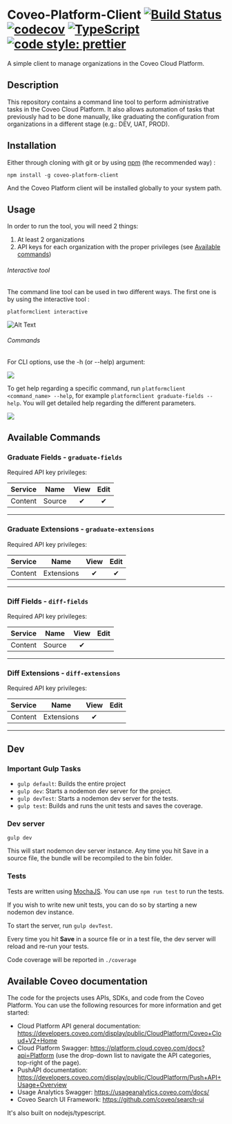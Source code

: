 # Coveo-Platform-Client [![Build Status](https://api.travis-ci.org/coveo/platform-client.svg?branch=master)](https://travis-ci.org/coveo/platform-client) [![codecov](https://codecov.io/gh/coveo/platform-client/branch/master/graph/badge.svg)](https://codecov.io/gh/coveo/platform-client) [![TypeScript](https://badges.frapsoft.com/typescript/code/typescript.svg?v=101)](https://github.com/ellerbrock/typescript-badges/) [![code style: prettier](https://img.shields.io/badge/code_style-prettier-ff69b4.svg?style=flat-square)](https://github.com/prettier/prettier)

A simple client to manage organizations in the Coveo Cloud Platform.

## Description
This repository contains a command line tool to perform administrative tasks in the Coveo Cloud Platform. It also allows automation of tasks that previously had to be done manually, like graduating the configuration from organizations in a different stage (e.g.: DEV, UAT, PROD).

## Installation
Either through cloning with git or by using [npm](http://npmjs.org) (the recommended way) :

```
npm install -g coveo-platform-client
```

And the Coveo Platform client will be installed globally to your system path.

## Usage

In order to run the tool, you will need 2 things:
1. At least 2 organizations
2. API keys for each organization with the proper privileges (see [Available commands](https://github.com/coveo/platform-client#available-commands))

###### Interactive tool

The command line tool can be used in two different ways. The first one is by using the interactive tool :

```
platformclient interactive
```

![Alt Text](https://raw.githubusercontent.com/coveo/platform-client/master/documentation/images/interactive.gif)

###### Commands

For CLI options, use the -h (or --help) argument:

![](https://raw.githubusercontent.com/coveo/platform-client/master/documentation/images/help.png)

To get help regarding a specific command, run `platformclient <command_name> --help`, for example `platformclient graduate-fields --help`. You will get detailed help regarding the different parameters.

![](https://raw.githubusercontent.com/coveo/platform-client/master/documentation/images/graduate-help.png)

## Available Commands

### Graduate Fields - `graduate-fields`

Required API key privileges:

| Service |  Name  | View  | Edit  |
| :-----: | :----: | :---: | :---: |
| Content | Source |   ✔   |   ✔   |

---

### Graduate Extensions - `graduate-extensions`

Required API key privileges:

| Service |    Name    | View  | Edit  |
| :-----: | :--------: | :---: | :---: |
| Content | Extensions |   ✔   |   ✔   |

---

### Diff Fields - `diff-fields`

Required API key privileges:

| Service |  Name  | View  | Edit  |
| :-----: | :----: | :---: | :---: |
| Content | Source |   ✔   |       |

---

### Diff Extensions - `diff-extensions`

Required API key privileges:

| Service |    Name    | View  | Edit  |
| :-----: | :--------: | :---: | :---: |
| Content | Extensions |   ✔   |       |

---

## Dev
### Important Gulp Tasks

* `gulp default`: Builds the entire project
* `gulp dev`: Starts a nodemon dev server for the project.
* `gulp devTest`: Starts a nodemon dev server for the tests.
* `gulp test`: Builds and runs the unit tests and saves the coverage.

### Dev server
```
gulp dev
```
This will start nodemon dev server instance.
Any time you hit Save in a source file, the bundle will be recompiled to the bin folder.


### Tests

Tests are written using [MochaJS](https://mochajs.org/). You can use `npm run test` to run the tests.

If you wish to write new unit tests, you can do so by starting a new nodemon dev instance.

To start the server, run `gulp devTest`.

Every time you hit **Save** in a source file or in a test file, the dev server will reload and re-run your tests.

Code coverage will be reported in `./coverage`

## Available Coveo documentation
The code for the projects uses APIs, SDKs, and code from the Coveo Platform. You can use the following resources for more information and get started:

- Cloud Platform API general documentation: https://developers.coveo.com/display/public/CloudPlatform/Coveo+Cloud+V2+Home
- Cloud Platform Swagger: https://platform.cloud.coveo.com/docs?api=Platform (use the drop-down list to navigate the API categories, top-right of the page).
- PushAPI documentation: https://developers.coveo.com/display/public/CloudPlatform/Push+API+Usage+Overview
- Usage Analytics Swagger: https://usageanalytics.coveo.com/docs/
- Coveo Search UI Framework: https://github.com/coveo/search-ui

It's also built on nodejs/typescript.
